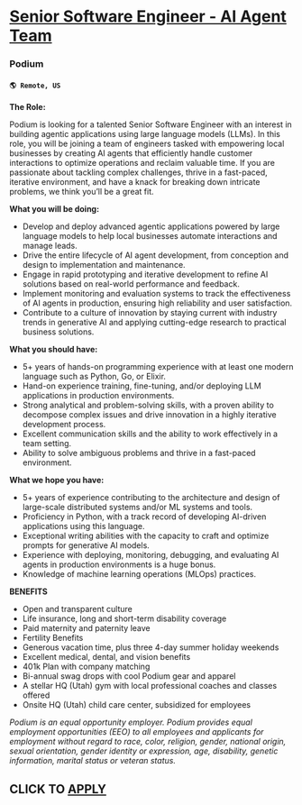 # [Senior Software Engineer - AI Agent Team](https://www.remotewlb.com/apply/senior-software-engineer-ai-agent-team)  
### Podium  
#### `🌎 Remote, US`  

**The Role:**

Podium is looking for a talented Senior Software Engineer with an interest in building agentic applications using large language models (LLMs). In this role, you will be joining a team of engineers tasked with empowering local businesses by creating AI agents that efficiently handle customer interactions to optimize operations and reclaim valuable time. If you are passionate about tackling complex challenges, thrive in a fast-paced, iterative environment, and have a knack for breaking down intricate problems, we think you’ll be a great fit.

**What you will be doing:**

  * Develop and deploy advanced agentic applications powered by large language models to help local businesses automate interactions and manage leads.
  * Drive the entire lifecycle of AI agent development, from conception and design to implementation and maintenance.
  * Engage in rapid prototyping and iterative development to refine AI solutions based on real-world performance and feedback.
  * Implement monitoring and evaluation systems to track the effectiveness of AI agents in production, ensuring high reliability and user satisfaction.
  * Contribute to a culture of innovation by staying current with industry trends in generative AI and applying cutting-edge research to practical business solutions.

**What you should have:**

  * 5+ years of hands-on programming experience with at least one modern language such as Python, Go, or Elixir.
  * Hand-on experience training, fine-tuning, and/or deploying LLM applications in production environments.
  * Strong analytical and problem-solving skills, with a proven ability to decompose complex issues and drive innovation in a highly iterative development process.
  * Excellent communication skills and the ability to work effectively in a team setting.
  * Ability to solve ambiguous problems and thrive in a fast-paced environment.

**What we hope you have:**

  * 5+ years of experience contributing to the architecture and design of large-scale distributed systems and/or ML systems and tools.
  * Proficiency in Python, with a track record of developing AI-driven applications using this language.
  * Exceptional writing abilities with the capacity to craft and optimize prompts for generative AI models.
  * Experience with deploying, monitoring, debugging, and evaluating AI agents in production environments is a huge bonus.
  * Knowledge of machine learning operations (MLOps) practices.

**BENEFITS**

  * Open and transparent culture 
  * Life insurance, long and short-term disability coverage
  * Paid maternity and paternity leave
  * Fertility Benefits
  * Generous vacation time, plus three 4-day summer holiday weekends
  * Excellent medical, dental, and vision benefits
  * 401k Plan with company matching
  * Bi-annual swag drops with cool Podium gear and apparel 
  * A stellar HQ (Utah) gym with local professional coaches and classes offered
  * Onsite HQ (Utah) child care center, subsidized for employees

_Podium is an equal opportunity employer. Podium provides equal employment opportunities (EEO) to all employees and applicants for employment without regard to race, color, religion, gender, national origin, sexual orientation, gender identity or expression, age, disability, genetic information, marital status or veteran status._

  
## CLICK TO [APPLY](https://www.remotewlb.com/apply/senior-software-engineer-ai-agent-team)

